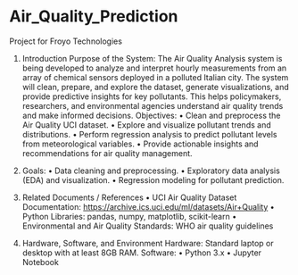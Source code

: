# Air_Quality_Prediction
Project for Froyo Technologies

1. Introduction
Purpose of the System:
The Air Quality Analysis system is being developed to analyze and interpret hourly measurements from an array of chemical sensors deployed in a polluted Italian city. The system will clean, prepare, and explore the dataset, generate visualizations, and provide predictive insights for key pollutants. This helps policymakers, researchers, and environmental agencies understand air quality trends and make informed decisions.
Objectives:
•	Clean and preprocess the Air Quality UCI dataset.
•	Explore and visualize pollutant trends and distributions.
•	Perform regression analysis to predict pollutant levels from meteorological variables.
•	Provide actionable insights and recommendations for air quality management.

2. Goals:
•	Data cleaning and preprocessing.
•	Exploratory data analysis (EDA) and visualization.
•	Regression modeling for pollutant prediction.

3. Related Documents / References
•	UCI Air Quality Dataset Documentation: https://archive.ics.uci.edu/ml/datasets/Air+Quality
•	Python Libraries: pandas, numpy, matplotlib, scikit-learn
•	Environmental and Air Quality Standards: WHO air quality guidelines

4. Hardware, Software, and Environment
Hardware: Standard laptop or desktop with at least 8GB RAM.
Software:
•	Python 3.x
•	Jupyter Notebook




